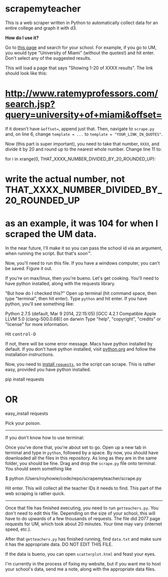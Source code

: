 scrapemyteacher
===============
This is a web scraper written in Python to automatically collect data for an entire college and graph it with d3.

**How do __I__ use it?**

Go to [this page](http://www.ratemyprofessors.com/search.jsp) and search for your school. For example, if you go to UM, you would type "University of Miami" (without the quotes!) and hit enter. Don't select any of the suggested results.

This will load a page that says "Showing 1-20 of XXXX results". The link should look like this:

  # http://www.ratemyprofessors.com/search.jsp?query=university+of+miami&offset=
  
If it doesn't have `&offset=`, append just that. Then, navigate to `scrape.py` and, on line 6, change `template = ...` to `template = "YOUR_LINK_IN_QUOTES"`.

Now (this part is super important), you need to take that number, `XXXX`, and divide it by 20 and round up to the nearest whole number. Change line 11 to:

  for i in xrange(0, THAT_XXXX_NUMBER_DIVIDED_BY_20_ROUNDED_UP):
  # write the actual number, not THAT_XXXX_NUMBER_DIVIDED_BY_20_ROUNDED_UP
  # as an example, it was 104 for when I scraped the UM data.

In the near future, I'll make it so you can pass the school id via an argument, when running the script. But that's soon™.

Now, you'll need to run this file. If you have a windows computer, you can't be saved. Figure it out.

If you're on max/linux, then you're bueno. Let's get cooking. You'll need to have python installed, along with the requests library.

"But how do I checked this?" Open up terminal (hit command space, then type "terminal", then hit enter). Type `python` and hit enter. If you have python, you'll see something like:

  Python 2.7.5 (default, Mar  9 2014, 22:15:05) 
  [GCC 4.2.1 Compatible Apple LLVM 5.0 (clang-500.0.68)] on darwin
  Type "help", "copyright", "credits" or "license" for more information.
  
Hit <kbd>control-D</kbd>
  
If not, there will be some error message. Macs have python installed by default. If you don't have python installed, visit [python.org](https://www.python.org) and follow the installation instructions.

Now, you need to [install `requests`](http://docs.python-requests.org/en/latest/user/install/), so the script can scrape. This is rather easy, provided you have python installed.

  pip install requests
  # OR
  easy_install requests

Pick your poison.

---

If you don't know how to use terminal:

Once you've done that, you're about set to go. Open up a new tab in terminal and type in `python`, followed by a space. By now, you should have downloaded all the files in this repository. As long as they are in the same folder, you should be fine. Drag and drop the `scrape.py` file onto terminal. You should seem something like

  $ python /Users/royhowie/code/repo/scrapemyteacher/scrape.py
  
Hit enter. This will collect all the teacher IDs it needs to find. This part of the web scraping is rather quick.

---

Once that file has finished executing, you need to run `getteachers.py`. You don't need to edit this file. Depending on the size of your school, this will have to do upwards of a few thousands of requests. The file did 2077 page requests for UM, which took about 20 minutes. Your time may vary (internet speed, etc.).

After that `getteachers.py` has finished running, find `data.txt` and make sure it has the appropriate data. DO NOT EDIT THIS FILE.

If the data is bueno, you can open `scatterplot.html` and feast your eyes.

I'm currently in the process of fixing my website, but if you want me to host your school's data, send me a note, along with the appropriate data files.
